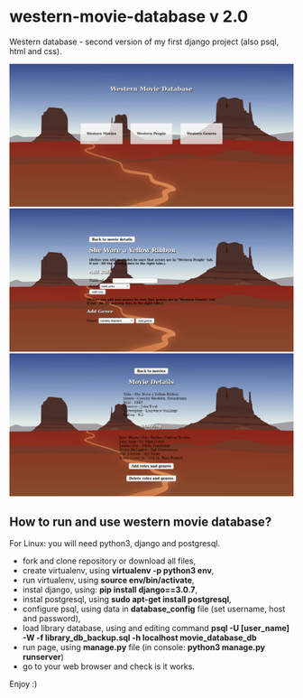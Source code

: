 # western-movie-database v 2.0
Western database - second version of my first django project (also psql, html and css).

![site view](westerny_app/static/images/wizu1_3.png)
![site view](westerny_app/static/images/wizu2_3.png)
![site view](westerny_app/static/images/wizu3_3.png)

## How to run and use western movie database?
For Linux: you will need python3, django and postgresql.
- fork and clone repository or download all files,
- create virtualenv, using **virtualenv -p python3 env**,
- run virtualenv, using **source env/bin/activate**,
- instal django, using: **pip install django==3.0.7**,
- instal postgresql, using **sudo apt-get install postgresql**,
- configure psql, using data in **database_config** file (set username, host and password),
- load library database, using and editing command **psql -U [user_name] -W -f library_db_backup.sql -h localhost movie_database_db**
- run page, using **manage.py** file (in console: **python3 manage.py runserver**)
- go to your web browser and check is it works.

Enjoy :)
